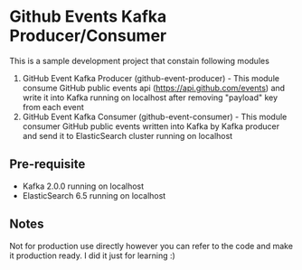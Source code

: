 Github Events Kafka Producer/Consumer
=====================================

This is a sample development project that constain following modules
1. GitHub Event Kafka Producer (github-event-producer) - This module consume GitHub public events api (https://api.github.com/events) and write it into Kafka running on localhost after removing "payload" key from each event
2. GitHub Event Kafka Consumer (github-event-consumer) - This module consumer GitHub public events written into Kafka by Kafka producer and send it to ElasticSearch cluster running on localhost 

Pre-requisite
-------------
- Kafka 2.0.0 running on localhost
- ElasticSearch 6.5 running on localhost

Notes
-----
Not for production use directly however you can refer to the code and make it production ready. I did it just for learning :)


